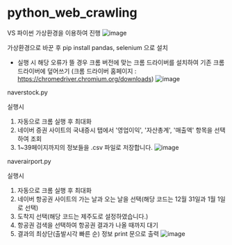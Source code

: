# python_web_crawling

VS 파이썬 가상환경을 이용하여 진행
![image](https://user-images.githubusercontent.com/99489461/208561015-89f2d336-b0db-4510-ab9e-38a16456b548.png)

가상환경으로 바꾼 후 pip install pandas, selenium 으로 설치

* 실행 시 해당 오류가 뜰 경우 크롬 버전에 맞는 크롬 드라이버를 설치하여 기존 크롬 드라이버에 덮어쓰기
(크롬 드라이버 홈페이지 : https://chromedriver.chromium.org/downloads)
![image](https://user-images.githubusercontent.com/99489461/208560781-f38cf660-4414-4aa6-9be2-645edbc4bcce.png)


naverstock.py

실행시 
1. 자동으로 크롬 실행 후 최대화
2. 네이버 증권 사이트의 국내증시 탭에서 '영업이익', '자산총계', '매출액' 항목을 선택하여 조회
3. 1~39페이지까지의 정보들을 .csv 파일로 저장합니다.
![image](https://user-images.githubusercontent.com/99489461/208561375-759bf6cc-f63a-4d8e-8888-c34882ed3049.png)

naverairport.py

실행시
1. 자동으로 크롬 실행 후 최대화
2. 네이버 항공권 사이트의 가는 날과 오는 날을 선택(해당 코드는 12월 31일과 1월 1일로 선택)
3. 도착지 선택(해당 코드는 제주도로 설정하였습니다.)
4. 항공권 검색을 선택하여 항공권 결과가 나올 때까지 대기
5. 결과의 최상단(출발시각 빠른 순) 정보 print 문으로 출력
![image](https://user-images.githubusercontent.com/99489461/208562185-734a416a-3640-4e4a-bb00-922b271ea75d.png)
